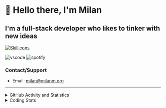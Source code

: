 # 👋 Hello there, I'm Milan
## I'm a full-stack developer who likes to tinker with new ideas
[![SkillIcons](https://skillicons.dev/icons?i=js,ts,nextjs,tailwind,html,go,bash,git,nginx,prisma,kubernetes,docker,linux)](https://skillicons.dev)

![vscode](https://nocache.advaith.workers.dev?url=https://img.shields.io/endpoint?url=https://dev.discordprofiles.me/api/badge/vscode/423203831971708958)
![spotify](https://nocache.advaith.workers.dev?url=https://img.shields.io/endpoint?url=https://dev.discordprofiles.me/api/badge/spotify/423203831971708958)

### Contact/Support

- Email: [milan@milanm.org](mailto:milan@milanm.org)
 
---
 
<details>
  <summary>GitHub Activity and Statistics</summary>
  <img src="/github-metrics.svg" />
</details>
<details>
  <summary>Coding Stats</summary>
  <!--START_SECTION:waka-->

```txt
TypeScript   1 hr 4 mins     █████████████████████░░░░   83.90 %
JavaScript   5 mins          ██░░░░░░░░░░░░░░░░░░░░░░░   07.74 %
JSON         5 mins          █▓░░░░░░░░░░░░░░░░░░░░░░░   06.81 %
HTML         1 min           ▒░░░░░░░░░░░░░░░░░░░░░░░░   01.54 %
```

<!--END_SECTION:waka-->
</details>
